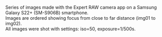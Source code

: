 Series of images made with the Expert RAW camera app on a Samsung Galaxy S22+ (SM-S906B) smartphone.  
Images are ordered showing focus from close to far distance (img01 to img02).  
All images were shot with settings: iso=50, exposure=1/500s.  
